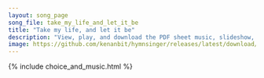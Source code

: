 ```yaml
---
layout: song_page
song_file: take_my_life_and_let_it_be
title: "Take my life, and let it be"
description: "View, play, and download the PDF sheet music, slideshow, and audio. Lyrics: Take my life, and let it be consecrated, Lord, to thee. Take my moments and my days; let them flow in ceaseless praise, let them flow in ceaseless pra... english theist 4part chords"
image: https://github.com/kenanbit/hymnsinger/releases/latest/download/take_my_life_and_let_it_be-trad.png
---
```


{% include choice_and_music.html %}